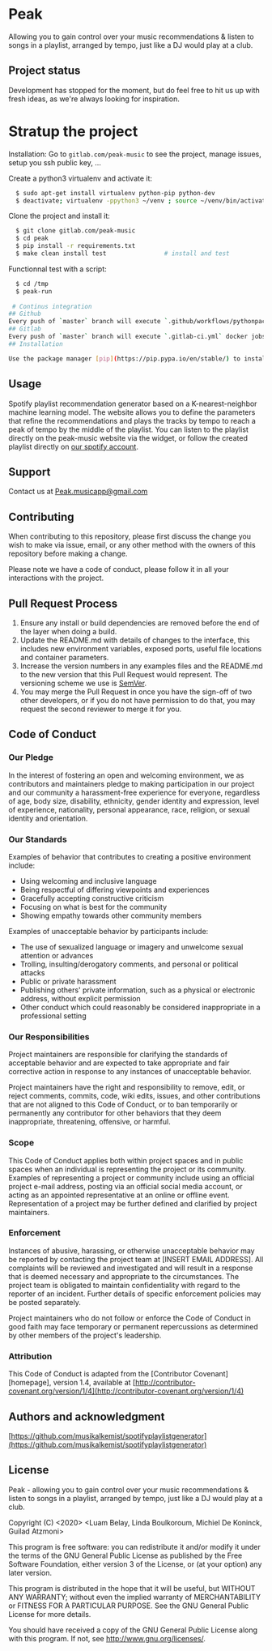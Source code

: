 # Peak

Allowing you to gain control over your music recommendations & listen to songs in a playlist, arranged by tempo, just like a DJ would play at a club.

## Project status
Development has stopped for the moment, but do feel free to hit us up with fresh ideas, as we're always looking for inspiration.

# Stratup the project

Installation:
Go to `gitlab.com/peak-music` to see the project, manage issues,
setup you ssh public key, ...

Create a python3 virtualenv and activate it:
```bash
  $ sudo apt-get install virtualenv python-pip python-dev
  $ deactivate; virtualenv -ppython3 ~/venv ; source ~/venv/bin/activate
```

Clone the project and install it:
```bash
  $ git clone gitlab.com/peak-music
  $ cd peak
  $ pip install -r requirements.txt
  $ make clean install test                # install and test
```
Functionnal test with a script:
```bash
  $ cd /tmp
  $ peak-run
  
 # Continus integration
## Github 
Every push of `master` branch will execute `.github/workflows/pythonpackages.yml` docker jobs.
## Gitlab
Every push of `master` branch will execute `.gitlab-ci.yml` docker jobs.
## Installation

Use the package manager [pip](https://pip.pypa.io/en/stable/) to install foobar.
```

## Usage

Spotify playlist recommendation generator based on a K-nearest-neighbor machine learning model. The website allows you to define the parameters that refine the recommendations and plays the tracks by tempo to reach a peak of tempo by the middle of the playlist. You can listen to the playlist directly on the peak-music website via the widget, or follow the created playlist directly on [our spotify account](https://open.spotify.com/user/ucsjsq93kh2319qyrsk4atloa?si=JG-jlRb8Rv-dAfZLhDMXMw).

## Support
Contact us at <Peak.musicapp@gmail.com>

## Contributing

When contributing to this repository, please first discuss the change you wish to make via issue,
email, or any other method with the owners of this repository before making a change. 

Please note we have a code of conduct, please follow it in all your interactions with the project.

## Pull Request Process

1. Ensure any install or build dependencies are removed before the end of the layer when doing a 
   build.
2. Update the README.md with details of changes to the interface, this includes new environment 
   variables, exposed ports, useful file locations and container parameters.
3. Increase the version numbers in any examples files and the README.md to the new version that this
   Pull Request would represent. The versioning scheme we use is [SemVer](http://semver.org/).
4. You may merge the Pull Request in once you have the sign-off of two other developers, or if you 
   do not have permission to do that, you may request the second reviewer to merge it for you.

## Code of Conduct

### Our Pledge

In the interest of fostering an open and welcoming environment, we as
contributors and maintainers pledge to making participation in our project and
our community a harassment-free experience for everyone, regardless of age, body
size, disability, ethnicity, gender identity and expression, level of experience,
nationality, personal appearance, race, religion, or sexual identity and
orientation.

### Our Standards

Examples of behavior that contributes to creating a positive environment
include:

* Using welcoming and inclusive language
* Being respectful of differing viewpoints and experiences
* Gracefully accepting constructive criticism
* Focusing on what is best for the community
* Showing empathy towards other community members

Examples of unacceptable behavior by participants include:

* The use of sexualized language or imagery and unwelcome sexual attention or
advances
* Trolling, insulting/derogatory comments, and personal or political attacks
* Public or private harassment
* Publishing others' private information, such as a physical or electronic
  address, without explicit permission
* Other conduct which could reasonably be considered inappropriate in a
  professional setting

### Our Responsibilities

Project maintainers are responsible for clarifying the standards of acceptable
behavior and are expected to take appropriate and fair corrective action in
response to any instances of unacceptable behavior.

Project maintainers have the right and responsibility to remove, edit, or
reject comments, commits, code, wiki edits, issues, and other contributions
that are not aligned to this Code of Conduct, or to ban temporarily or
permanently any contributor for other behaviors that they deem inappropriate,
threatening, offensive, or harmful.

### Scope

This Code of Conduct applies both within project spaces and in public spaces
when an individual is representing the project or its community. Examples of
representing a project or community include using an official project e-mail
address, posting via an official social media account, or acting as an appointed
representative at an online or offline event. Representation of a project may be
further defined and clarified by project maintainers.

### Enforcement

Instances of abusive, harassing, or otherwise unacceptable behavior may be
reported by contacting the project team at [INSERT EMAIL ADDRESS]. All
complaints will be reviewed and investigated and will result in a response that
is deemed necessary and appropriate to the circumstances. The project team is
obligated to maintain confidentiality with regard to the reporter of an incident.
Further details of specific enforcement policies may be posted separately.

Project maintainers who do not follow or enforce the Code of Conduct in good
faith may face temporary or permanent repercussions as determined by other
members of the project's leadership.


### Attribution

This Code of Conduct is adapted from the [Contributor Covenant][homepage], version 1.4,
available at [http://contributor-covenant.org/version/1/4](http://contributor-covenant.org/version/1/4)

## Authors and acknowledgment
[https://github.com/musikalkemist/spotifyplaylistgenerator](https://github.com/musikalkemist/spotifyplaylistgenerator)

## License
Peak - allowing you to gain control over your music recommendations & listen to songs in a playlist, arranged by tempo, just like a DJ would play at a club.

Copyright (C) <2020> <Luam Belay, Linda Boulkoroum, Michiel De Koninck, Guilad Atzmoni>

This program is free software: you can redistribute it and/or modify
it under the terms of the GNU General Public License as published by
the Free Software Foundation, either version 3 of the License, or
(at your option) any later version.

This program is distributed in the hope that it will be useful,
but WITHOUT ANY WARRANTY; without even the implied warranty of
MERCHANTABILITY or FITNESS FOR A PARTICULAR PURPOSE.  See the
GNU General Public License for more details.

You should have received a copy of the GNU General Public License
along with this program.  If not, see <http://www.gnu.org/licenses/>.
